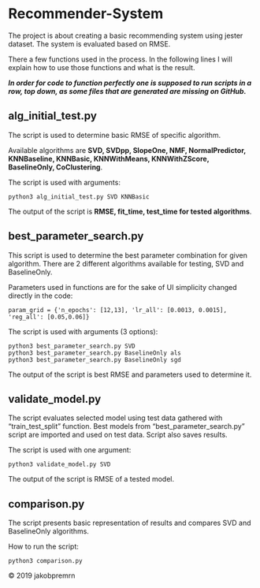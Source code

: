# Recommender-System

The project is about creating a basic recommending system using jester dataset. The system is evaluated based on RMSE.

There a few functions used in the process. In the following lines I will explain how to use those functions and what is the result.



**_In order for code to function perfectly one is supposed to run scripts in a row, top down, as some files that are generated are missing on GitHub._**



## alg_initial_test.py

The script is used to determine basic RMSE of specific algorithm.

Available algorithms are **SVD, SVDpp, SlopeOne, NMF, NormalPredictor, KNNBaseline, KNNBasic, KNNWithMeans, KNNWithZScore, BaselineOnly, CoClustering**.

The script is used with arguments:

	python3 alg_initial_test.py SVD KNNBasic

The output of the script is **RMSE, fit_time, test_time for tested algorithms**.



## best_parameter_search.py

This script is used to determine the best parameter combination for given algorithm. There are 2 different algorithms available for testing, SVD and BaselineOnly.

Parameters used in functions are for the sake of UI simplicity changed directly in the code:

	param_grid = {'n_epochs': [12,13], 'lr_all': [0.0013, 0.0015], 'reg_all': [0.05,0.06]}

The script is used with arguments (3 options):
	
	python3 best_parameter_search.py SVD
	python3 best_parameter_search.py BaselineOnly als
	python3 best_parameter_search.py BaselineOnly sgd

The output of the script is best RMSE and parameters used to determine it.



## validate_model.py

The script evaluates selected model using test data gathered with “train_test_split” function. Best models from “best_parameter_search.py” script are imported and used on test data. Script also saves results.

The script is used with one argument:

	python3 validate_model.py SVD

The output of the script is RMSE of a tested model.



## comparison.py

The script presents basic representation of results and compares SVD and BaselineOnly algorithms.

How to run the script:

	python3 comparison.py



© 2019 jakobpremrn
